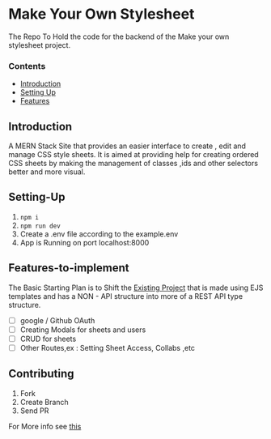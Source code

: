 # Make Your Own Stylesheet

The Repo To Hold the code for the backend of the Make your own stylesheet project.

### Contents

- [Introduction](#introduction)
- [Setting Up](#setting-up)
- [Features](#features-to-implement)

## Introduction

A MERN Stack Site that provides an easier interface to create , edit and manage CSS style sheets. It is aimed at providing help for creating ordered CSS sheets by making the management of classes ,ids and other selectors better and more visual.

## Setting-Up

1. `npm i`
2. `npm run dev`
3. Create a .env file according to the example.env
4. App is Running on port localhost:8000

## Features-to-implement

The Basic Starting Plan is to Shift the [Existing Project](http://make-your-own-style-sheet.herokuapp.com/user/login) that is made using EJS templates and has a NON - API structure into more of a REST API type structure.

- [ ] google / Github OAuth
- [ ] Creating Modals for sheets and users
- [ ] CRUD for sheets
- [ ] Other Routes,ex : Setting Sheet Access, Collabs ,etc

## Contributing

1. Fork
2. Create Branch
3. Send PR

For More info see [this](CONTRIBUTING.md)

